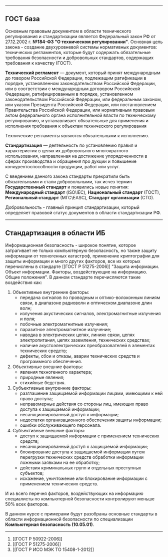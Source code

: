 
---

## ГОСТ база

Основным правовым документом в области технического регулирования и стандартизации является Федеральный закон РФ от 27.12.2002 г. **№184-ФЗ "О техническом регулировании"**.  Основная цель закона - создание двухуровневой системы нормативных документов: технических регламентов, которые будут содержать обязательные требования безопасности и добровольных стандартов, содержащих требования к качеству (ГОСТ).

**Технический регламент** — документ, который принят международным до
говором Российской Федерации, подлежащим ратификации в порядке, установленном законодательством Российской Федерации, или в соответствии с международным договором Российской Федерации, ратифицированным в порядке, установленном законодательством Российской Федерации, или федеральным законом, или указом Президента Российской Федерации, или постановлением Правительства Российской Федерации, или нормативным правовым актом федерального органа исполнительной власти по техническому регулированию, и устанавливает обязательные для применения и исполнения требования к объектам технического регулирования

Технические регламенты являются обязательными к исполнению.

**Стандартизация** — деятельность по установлению правил и характеристик
в целях их добровольного многократного использования, направленная
на достижение упорядоченности в сферах производства и обращения про
дукции и повышение конкурентоспособности продукции, работ или услуг.

С введением данного закона стандарты прекратили быть обязательными и стали добровольными, так исчез термин **Государственный стандарт** и появились новые понятия: **Международный стандарт** (ISO\IEC), **Национальный стандарт** (ГОСТ), **Региональный стандарт** (МГС\EASC), **Стандарт организации** (СТО).

Добровольность - главный принцип стандартизации, который определяет правовой статус документов в области стандартизации РФ.

---
## Стандартизация в области ИБ

Информационная безопасность - широкое понятие, которое затрагивает не только компьютерную безопасность, но также защиту информации от техногенных катастроф, применение криптографии для защиты информации и много других факторов, все их которых перечислены в стандарте [[ГОСТ Р 51275-2006]] "Защита информации. Объект информации. Факторы, воздействующие на информацию. Общие положения". В данном стандарте перечисляются такие воздействия как:

1. Объективные внутренние факторы:
	-  передача сигналов по проводным и оптико-волоконным линиям связи, в диапазоне радиоволн и оптическом диапазоне длин волн;
	-  излучения акустических сигналов, электромагнитные излучения и поля;
	+ побочные электромагнитные излучения;
	+ паразитное электромагнитное излучение;
	+ наводка в электрических цепях, линиях связи, цепях электропитания, цепях заземления, технических средствах;
	+ наличие акустоэлектрических преобразователей в элементах технических средств;
	+ дефекты, сбои и отказы, аварии технических средств и программного обеспечения.
2. Объективные внешние факторы:
	-  явления техногенного характера;
	+ природные явления;
	+ стихийные бедствия.
3. Субъективные внутренние факторы:
	- разглашение защищаемой информации лицами, имеющими к ней право доступа;
	- неправомерные действия со стороны лиц, имеющих право доступа к защищаемой информации;
	- несанкционированный доступ к информации;
	- недостатки организационного обеспечения защиты информации;
	- ошибки обслуживающего персонала.
4. Субъективные внешние факторы:
	- доступ к защищаемой информации с применением технических средств;
	- несанкционированный доступ к защищаемой информации;
	- блокирование доступа к защищаемой информации путем перегрузки технических средств обработки информации ложными заявками на ее обработку;
	- действия криминальных групп и отдельных преступных субъектов;
	- искажение, уничтожение или блокирование информации с применением технических средств.

И из всего перечня факторов, воздействующих на информацию специалисты по компьютерной безопасности контролируют меньше 50% всех факторов.

В данном курсе с примерами будут разобраны основные стандарты в области информационной безопасности по специализации **Компьютерная безопасность (10.05.01)**.

---

1. [[ГОСТ Р 50922-2006]]
2. [[ГОСТ Р 51275-2006]]
3. [[ГОСТ Р ИСО МЭК ТО 15408-1-2012]]